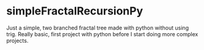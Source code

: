 # simpleFractalRecursionPy

Just a simple, two branched fractal tree made with python without using trig. Really basic, first project with python before I start doing more complex projects.
